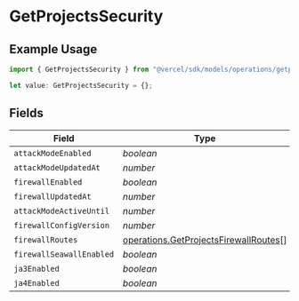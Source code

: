 # GetProjectsSecurity

## Example Usage

```typescript
import { GetProjectsSecurity } from "@vercel/sdk/models/operations/getprojects.js";

let value: GetProjectsSecurity = {};
```

## Fields

| Field                                                                                          | Type                                                                                           | Required                                                                                       | Description                                                                                    |
| ---------------------------------------------------------------------------------------------- | ---------------------------------------------------------------------------------------------- | ---------------------------------------------------------------------------------------------- | ---------------------------------------------------------------------------------------------- |
| `attackModeEnabled`                                                                            | *boolean*                                                                                      | :heavy_minus_sign:                                                                             | N/A                                                                                            |
| `attackModeUpdatedAt`                                                                          | *number*                                                                                       | :heavy_minus_sign:                                                                             | N/A                                                                                            |
| `firewallEnabled`                                                                              | *boolean*                                                                                      | :heavy_minus_sign:                                                                             | N/A                                                                                            |
| `firewallUpdatedAt`                                                                            | *number*                                                                                       | :heavy_minus_sign:                                                                             | N/A                                                                                            |
| `attackModeActiveUntil`                                                                        | *number*                                                                                       | :heavy_minus_sign:                                                                             | N/A                                                                                            |
| `firewallConfigVersion`                                                                        | *number*                                                                                       | :heavy_minus_sign:                                                                             | N/A                                                                                            |
| `firewallRoutes`                                                                               | [operations.GetProjectsFirewallRoutes](../../models/operations/getprojectsfirewallroutes.md)[] | :heavy_minus_sign:                                                                             | N/A                                                                                            |
| `firewallSeawallEnabled`                                                                       | *boolean*                                                                                      | :heavy_minus_sign:                                                                             | N/A                                                                                            |
| `ja3Enabled`                                                                                   | *boolean*                                                                                      | :heavy_minus_sign:                                                                             | N/A                                                                                            |
| `ja4Enabled`                                                                                   | *boolean*                                                                                      | :heavy_minus_sign:                                                                             | N/A                                                                                            |